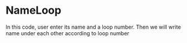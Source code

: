 # NameLoop
In this code, user enter its name and a loop number. Then we will write name under each other
according to loop number
